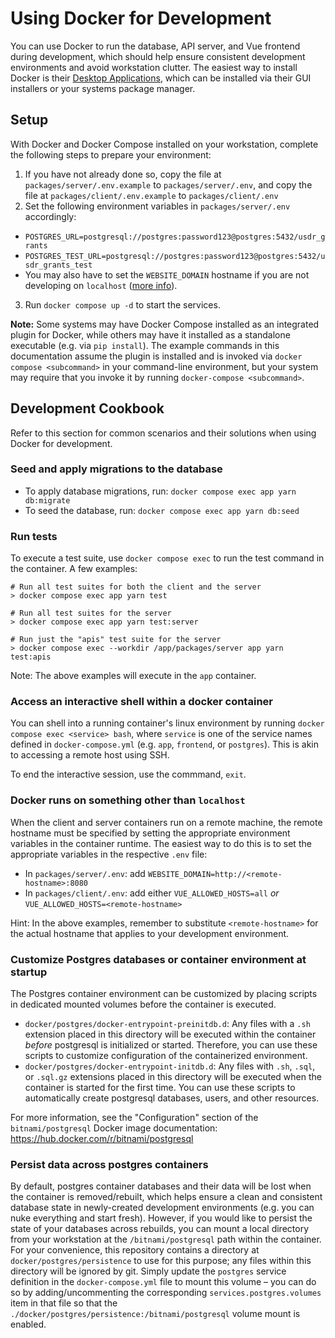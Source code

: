 # Using Docker for Development

You can use Docker to run the database, API server, and Vue frontend during development,
which should help ensure consistent development environments and avoid workstation
clutter. The easiest way to install Docker is their [Desktop Applications](https://www.docker.com/products/docker-desktop/),
which can be installed via their GUI installers or your systems package manager.


## Setup

With Docker and Docker Compose installed on your workstation, complete the following
steps to prepare your environment:

1. If you have not already done so, copy the file at `packages/server/.env.example`
  to `packages/server/.env`, and copy the file at `packages/client/.env.example`
  to `packages/client/.env`
2. Set the following environment variables in `packages/server/.env` accordingly:
  - `POSTGRES_URL=postgresql://postgres:password123@postgres:5432/usdr_grants`
  - `POSTGRES_TEST_URL=postgresql://postgres:password123@postgres:5432/usdr_grants_test`
  - You may also have to set the `WEBSITE_DOMAIN` hostname if you are not developing on `localhost`
  ([more info](#cookbook-non-localhost)).
3. Run `docker compose up -d` to start the services.


**Note:** Some systems may have Docker Compose installed as an integrated plugin for Docker,
while others may have it installed as a standalone executable (e.g. via `pip install`).
The example commands in this documentation assume the plugin is installed and is invoked
via `docker compose <subcommand>` in your command-line environment, but your system may require
that you invoke it by running `docker-compose <subcommand>`.


## Development Cookbook

Refer to this section for common scenarios and their solutions when using Docker
for development.


### Seed and apply migrations to the database

- To apply database migrations, run: `docker compose exec app yarn db:migrate`
- To seed the database, run: `docker compose exec app yarn db:seed`


### Run tests

To execute a test suite, use `docker compose exec` to run the test command in the container.
A few examples:

```shell
# Run all test suites for both the client and the server
> docker compose exec app yarn test

# Run all test suites for the server
> docker compose exec app yarn test:server

# Run just the "apis" test suite for the server
> docker compose exec --workdir /app/packages/server app yarn test:apis
```

Note: The above examples will execute in the `app` container.


### Access an interactive shell within a docker container

You can shell into a running container's linux environment by running
`docker compose exec <service> bash`, where `service` is one of the service names defined
in `docker-compose.yml` (e.g. `app`, `frontend`, or `postgres`). This is akin to accessing
a remote host using SSH.

To end the interactive session, use the commmand, `exit`.


### Docker runs on something other than `localhost`<a name="cookbook-non-localhost"></a>

When the client and server containers run on a remote machine, the remote hostname must be
specified by setting the appropriate environment variables in the container runtime.
The easiest way to do this is to set the appropriate variables in the respective `.env` file:

- In `packages/server/.env`: add `WEBSITE_DOMAIN=http://<remote-hostname>:8080`
- In `packages/client/.env`: add either `VUE_ALLOWED_HOSTS=all` *or*
  `VUE_ALLOWED_HOSTS=<remote-hostname>`

Hint: In the above examples, remember to substitute `<remote-hostname>` for the actual hostname
that applies to your development environment.


### Customize Postgres databases or container environment at startup

The Postgres container environment can be customized by placing scripts in dedicated mounted
volumes before the container is executed.

- `docker/postgres/docker-entrypoint-preinitdb.d`: Any files with a `.sh` extension
  placed in this directory will be executed within the container *before* postgresql
  is initialized or started. Therefore, you can use these scripts to customize configuration
  of the containerized environment.
- `docker/postgres/docker-entrypoint-initdb.d`: Any files with `.sh`, `.sql`, or `.sql.gz`
  extensions placed in this directory will be executed when the container is started for the first
  time. You can use these scripts to automatically create postgresql databases, users, and other
  resources.

For more information, see the "Configuration" section of the `bitnami/postgresql` Docker image
documentation: https://hub.docker.com/r/bitnami/postgresql


### Persist data across postgres containers

By default, postgres container databases and their data will be lost when the container
is removed/rebuilt, which helps ensure a clean and consistent database state in newly-created
development environments (e.g. you can nuke everything and start fresh). However, if you would
like to persist the state of your databases across rebuilds, you can mount a local directory
from your workstation at the `/bitnami/postgresql` path within the container. For your convenience,
this repository contains a directory at `docker/postgres/persistence` to use for this purpose;
any files within this directory will be ignored by git. Simply update the `postgres` service
definition in the `docker-compose.yml` file to mount this volume – you can do so
by adding/uncommenting the corresponding `services.postgres.volumes` item in that file so that
the `./docker/postgres/persistence:/bitnami/postgresql` volume mount is enabled.
